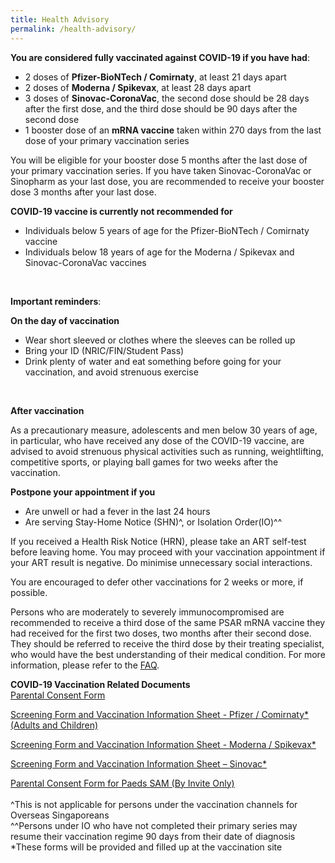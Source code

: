 ```yaml
---
title: Health Advisory
permalink: /health-advisory/
---
```

**You are considered fully vaccinated against COVID-19 if you have had**:

- 2 doses of **Pfizer-BioNTech / Comirnaty**, at least 21 days apart
- 2 doses of **Moderna / Spikevax**,  at least 28 days apart
- 3 doses of **Sinovac-CoronaVac**, the second dose should be 28 days after the first dose, and the third dose should be 90 days after the second dose
- 1 booster dose of an **mRNA vaccine** taken within 270 days from the last dose of your
primary vaccination series

You will be eligible for your booster dose 5 months after the last dose of your primary vaccination series. If you have taken Sinovac-CoronaVac or Sinopharm as your last dose, you are recommended to receive your booster dose 3 months after your last dose.
  <br/>

**COVID-19 vaccine is currently not recommended for**

- Individuals below 5 years of age for the Pfizer-BioNTech / Comirnaty vaccine
- Individuals below 18 years of age for the Moderna / Spikevax and Sinovac-CoronaVac vaccines
<br/>

**Important reminders**:

**On the day of vaccination**

* Wear short sleeved or clothes where the sleeves can be rolled up
* Bring your ID (NRIC/FIN/Student Pass)
* Drink plenty of water and eat something before going for your vaccination, and avoid strenuous exercise
<br/>

**After vaccination**

As a precautionary measure, adolescents and men below 30 years of age, in particular, who have received any dose of the COVID-19 vaccine, are advised to avoid strenuous physical activities such as running, weightlifting, competitive sports, or playing ball games for two weeks after the vaccination.
 <br/>

**Postpone your appointment if you**

- Are unwell or had a fever in the last 24 hours
- Are serving Stay-Home Notice (SHN)^, or Isolation Order(IO)^^

If you received a Health Risk Notice (HRN), please take an ART self-test before leaving home. You may proceed with your vaccination appointment if your ART result is negative. Do minimise unnecessary social interactions.

You are encouraged to defer other vaccinations for 2 weeks or more, if possible.


Persons who are moderately to severely immunocompromised are recommended to receive a third dose of the same PSAR mRNA vaccine they had received for the first two doses, two months after their second dose.  They should be referred to receive the third dose by their treating specialist, who would have the best understanding of their medical condition. For more information, please refer to the [FAQ](https://www.moh.gov.sg/covid-19/vaccination/faqs---enhanced-primary-series).
 <br/>
 
 **COVID-19 Vaccination Related Documents**<br>
 [Parental Consent Form](https://go.gov.sg/parcf) <br>
 
[Screening Form and Vaccination Information Sheet - Pfizer / Comirnaty*(Adults and Children)](http://go.gov.sg/visp)<br>

 [Screening Form and Vaccination Information Sheet - Moderna / Spikevax*](https://go.gov.sg/vism)<br>
 
 [Screening Form and Vaccination Information Sheet – Sinovac*](https://go.gov.sg/viss)<br>
 
 [Parental Consent Form for Paeds SAM (By Invite Only)](https://go.gov.sg/sampcf)<br><br>
 ^This is not applicable for persons under the vaccination channels for Overseas Singaporeans<br>
 ^^Persons under IO who have not completed their primary series may resume their vaccination regime 90 days from their date of diagnosis<br>
  *These forms will be provided and filled up at the vaccination site